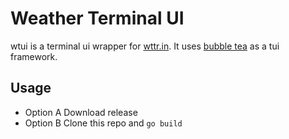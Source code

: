 # Weather Terminal UI
wtui is a terminal ui wrapper for [wttr.in](https://wttr.in).
It uses [bubble tea](https://github.com/charmbracelet/bubbletea) as a tui framework.

## Usage
* Option A
Download release
* Option B
Clone this repo and `go build`
